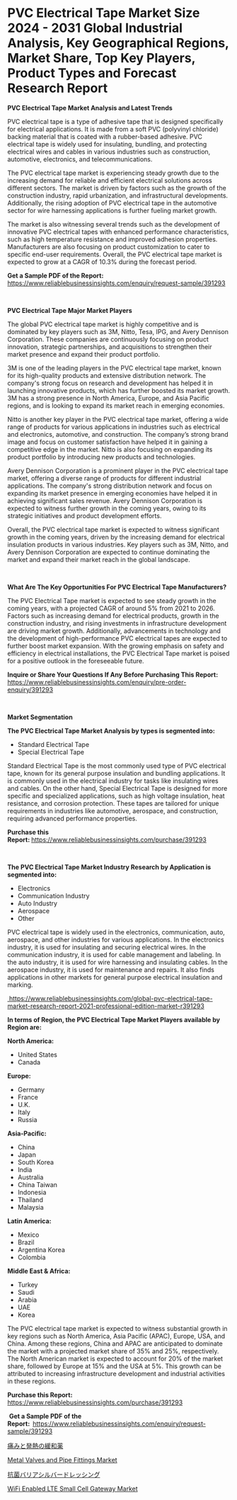 <p><h1>PVC Electrical Tape Market Size 2024 - 2031 Global Industrial Analysis, Key Geographical Regions, Market Share, Top Key Players, Product Types and Forecast Research Report</h1></p><p><strong>PVC Electrical Tape Market Analysis and Latest Trends</strong></p>
<p><p>PVC electrical tape is a type of adhesive tape that is designed specifically for electrical applications. It is made from a soft PVC (polyvinyl chloride) backing material that is coated with a rubber-based adhesive. PVC electrical tape is widely used for insulating, bundling, and protecting electrical wires and cables in various industries such as construction, automotive, electronics, and telecommunications.</p><p>The PVC electrical tape market is experiencing steady growth due to the increasing demand for reliable and efficient electrical solutions across different sectors. The market is driven by factors such as the growth of the construction industry, rapid urbanization, and infrastructural developments. Additionally, the rising adoption of PVC electrical tape in the automotive sector for wire harnessing applications is further fueling market growth.</p><p>The market is also witnessing several trends such as the development of innovative PVC electrical tapes with enhanced performance characteristics, such as high temperature resistance and improved adhesion properties. Manufacturers are also focusing on product customization to cater to specific end-user requirements. Overall, the PVC electrical tape market is expected to grow at a CAGR of 10.3% during the forecast period.</p></p>
<p><strong>Get a Sample PDF of the Report:&nbsp;</strong> <a href="https://www.reliablebusinessinsights.com/enquiry/request-sample/391293">https://www.reliablebusinessinsights.com/enquiry/request-sample/391293</a></p>
<p>&nbsp;</p>
<p><strong>PVC Electrical Tape Major Market Players</strong></p>
<p><p>The global PVC electrical tape market is highly competitive and is dominated by key players such as 3M, Nitto, Tesa, IPG, and Avery Dennison Corporation. These companies are continuously focusing on product innovation, strategic partnerships, and acquisitions to strengthen their market presence and expand their product portfolio.</p><p>3M is one of the leading players in the PVC electrical tape market, known for its high-quality products and extensive distribution network. The company's strong focus on research and development has helped it in launching innovative products, which has further boosted its market growth. 3M has a strong presence in North America, Europe, and Asia Pacific regions, and is looking to expand its market reach in emerging economies.</p><p>Nitto is another key player in the PVC electrical tape market, offering a wide range of products for various applications in industries such as electrical and electronics, automotive, and construction. The company’s strong brand image and focus on customer satisfaction have helped it in gaining a competitive edge in the market. Nitto is also focusing on expanding its product portfolio by introducing new products and technologies.</p><p>Avery Dennison Corporation is a prominent player in the PVC electrical tape market, offering a diverse range of products for different industrial applications. The company's strong distribution network and focus on expanding its market presence in emerging economies have helped it in achieving significant sales revenue. Avery Dennison Corporation is expected to witness further growth in the coming years, owing to its strategic initiatives and product development efforts.</p><p>Overall, the PVC electrical tape market is expected to witness significant growth in the coming years, driven by the increasing demand for electrical insulation products in various industries. Key players such as 3M, Nitto, and Avery Dennison Corporation are expected to continue dominating the market and expand their market reach in the global landscape.</p></p>
<p>&nbsp;</p>
<p><strong>What Are The Key Opportunities For PVC Electrical Tape Manufacturers?</strong></p>
<p><p>The PVC Electrical Tape market is expected to see steady growth in the coming years, with a projected CAGR of around 5% from 2021 to 2026. Factors such as increasing demand for electrical products, growth in the construction industry, and rising investments in infrastructure development are driving market growth. Additionally, advancements in technology and the development of high-performance PVC electrical tapes are expected to further boost market expansion. With the growing emphasis on safety and efficiency in electrical installations, the PVC Electrical Tape market is poised for a positive outlook in the foreseeable future.</p></p>
<p><strong>Inquire or Share Your Questions If Any Before Purchasing This Report:</strong> <a href="https://www.reliablebusinessinsights.com/enquiry/pre-order-enquiry/391293">https://www.reliablebusinessinsights.com/enquiry/pre-order-enquiry/391293</a></p>
<p>&nbsp;</p>
<p><strong>Market Segmentation</strong></p>
<p><strong>The PVC Electrical Tape Market Analysis by types is segmented into:</strong></p>
<p><ul><li>Standard Electrical Tape</li><li>Special Electrical Tape</li></ul></p>
<p><p>Standard Electrical Tape is the most commonly used type of PVC electrical tape, known for its general purpose insulation and bundling applications. It is commonly used in the electrical industry for tasks like insulating wires and cables. On the other hand, Special Electrical Tape is designed for more specific and specialized applications, such as high voltage insulation, heat resistance, and corrosion protection. These tapes are tailored for unique requirements in industries like automotive, aerospace, and construction, requiring advanced performance properties.</p></p>
<p><strong>Purchase this Report:&nbsp;</strong><a href="https://www.reliablebusinessinsights.com/purchase/391293">https://www.reliablebusinessinsights.com/purchase/391293</a></p>
<p>&nbsp;</p>
<p><strong>The PVC Electrical Tape Market Industry Research by Application is segmented into:</strong></p>
<p><ul><li>Electronics</li><li>Communication Industry</li><li>Auto Industry</li><li>Aerospace</li><li>Other</li></ul></p>
<p><p>PVC electrical tape is widely used in the electronics, communication, auto, aerospace, and other industries for various applications. In the electronics industry, it is used for insulating and securing electrical wires. In the communication industry, it is used for cable management and labeling. In the auto industry, it is used for wire harnessing and insulating cables. In the aerospace industry, it is used for maintenance and repairs. It also finds applications in other markets for general purpose electrical insulation and marking.</p></p>
<p><a href="https://www.reliablebusinessinsights.com/global-pvc-electrical-tape-market-research-report-2021-professional-edition-market-r391293">&nbsp;https://www.reliablebusinessinsights.com/global-pvc-electrical-tape-market-research-report-2021-professional-edition-market-r391293</a></p>
<p><strong>In terms of Region, the PVC Electrical Tape Market Players available by Region are:</strong></p>
<p>
    <p> <strong> North America: </strong>
        <ul>
            <li>United States</li>
            <li>Canada</li>
        </ul>
        </p> 
    <p> <strong> Europe: </strong>
        <ul>
            <li>Germany</li>
            <li>France</li>
            <li>U.K.</li>
            <li>Italy</li>
            <li>Russia</li>
        </ul>
        </p> 
    <p> <strong> Asia-Pacific: </strong>
        <ul>
            <li>China</li>
            <li>Japan</li>
            <li>South Korea</li>
            <li>India</li>
            <li>Australia</li>
            <li>China Taiwan</li>
            <li>Indonesia</li>
            <li>Thailand</li>
            <li>Malaysia</li>
        </ul>
        </p> 
    <p> <strong> Latin America: </strong>
        <ul>
            <li>Mexico</li>
            <li>Brazil</li>
            <li>Argentina Korea</li>
            <li>Colombia</li>
        </ul>
        </p> 
    <p> <strong> Middle East & Africa: </strong>
        <ul>
            <li>Turkey</li>
            <li>Saudi</li>
            <li>Arabia</li>
            <li>UAE</li>
            <li>Korea</li>
        </ul>
    </p>
    </p>
<p><p>The PVC electrical tape market is expected to witness substantial growth in key regions such as North America, Asia Pacific (APAC), Europe, USA, and China. Among these regions, China and APAC are anticipated to dominate the market with a projected market share of 35% and 25%, respectively. The North American market is expected to account for 20% of the market share, followed by Europe at 15% and the USA at 5%. This growth can be attributed to increasing infrastructure development and industrial activities in these regions.</p></p>
<p><strong>Purchase this Report: </strong><a href="https://www.reliablebusinessinsights.com/purchase/391293">https://www.reliablebusinessinsights.com/purchase/391293</a></p>
<p>&nbsp;<strong>Get a Sample PDF of the Report:&nbsp;&nbsp;</strong><a href="https://www.reliablebusinessinsights.com/enquiry/request-sample/391293">https://www.reliablebusinessinsights.com/enquiry/request-sample/391293</a></p>
<p><strong></strong></p>
<p><p><a href="https://github.com/mohamedbakry57/Market-Research-Report-List-4/blob/main/7186000117634.md">痛みと発熱の緩和薬</a></p><p><a href="https://github.com/gamblestampleyjenny50m5sl6/Market-Research-Report-List-3/blob/main/metal-valves-and-pipe-fittings-market.md">Metal Valves and Pipe Fittings Market</a></p><p><a href="https://medium.com/@adaming121/%E6%8A%97%E8%8F%8C%E9%9A%9C%E5%A3%81%E3%82%B7%E3%83%AB%E3%83%90%E3%83%BC%E3%83%89%E3%83%AC%E3%83%83%E3%82%B7%E3%83%B3%E3%82%B0%E5%B8%82%E5%A0%B4%E3%82%B7%E3%82%A7%E3%82%A2-%E5%B8%82%E5%A0%B4%E5%88%86%E6%9E%90-%E6%88%90%E9%95%B7%E3%83%88%E3%83%AC%E3%83%B3%E3%83%89-%E4%BA%88%E6%B8%AC-2024%E5%B9%B4-2031%E5%B9%B4-83b9b5785fcd">抗菌バリアシルバードレッシング</a></p><p><a href="https://github.com/wwwkeltoum/Market-Research-Report-List-3/blob/main/wifi-enabled-lte-small-cell-gateway-market.md">WiFi Enabled LTE Small Cell Gateway Market</a></p></p>